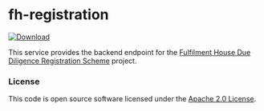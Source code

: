 
# fh-registration

[ ![Download](https://api.bintray.com/packages/hmrc/releases/fh-registration/images/download.svg) ](https://bintray.com/hmrc/releases/fh-registration/_latestVersion)

This service provides the backend endpoint for the [Fulfilment House Due Diligence Registration Scheme](https://www.gov.uk/guidance/fulfilment-house-due-diligence-scheme) project.

### License

This code is open source software licensed under the [Apache 2.0 License]("http://www.apache.org/licenses/LICENSE-2.0.html").